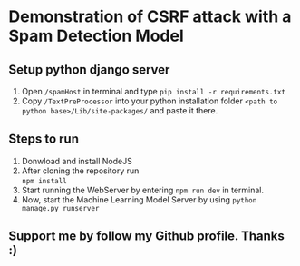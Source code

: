 # Demonstration of CSRF attack with a Spam Detection Model

## Setup python django server

1. Open `/spamHost` in terminal and type `pip install -r requirements.txt`
1. Copy `/TextPreProcessor` into your python installation folder 
    `<path to python base>/Lib/site-packages/` and paste it there.

## Steps to run

1. Donwload and install NodeJS  
1. After cloning the repository run  
    `npm install`
1. Start running the WebServer by entering `npm run dev` in terminal.
1. Now, start the Machine Learning Model Server by using 
    `python manage.py runserver`


## Support me by follow my Github profile. Thanks :)